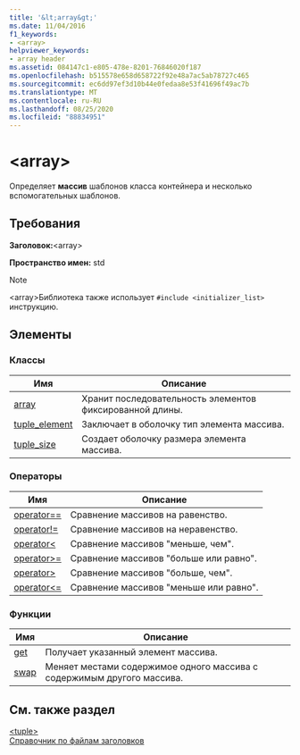 ```yaml
---
title: '&lt;array&gt;'
ms.date: 11/04/2016
f1_keywords:
- <array>
helpviewer_keywords:
- array header
ms.assetid: 084147c1-e805-478e-8201-76846020f187
ms.openlocfilehash: b515578e658d658722f92e48a7ac5ab78727c465
ms.sourcegitcommit: ec6dd97ef3d10b44e0fedaa8e53f41696f49ac7b
ms.translationtype: MT
ms.contentlocale: ru-RU
ms.lasthandoff: 08/25/2020
ms.locfileid: "88834951"
---
```

# <a name="ltarraygt"></a>&lt;array&gt;

Определяет **массив** шаблонов класса контейнера и несколько вспомогательных шаблонов.

## <a name="requirements"></a>Требования

**Заголовок:**\<array>

**Пространство имен:** std

> [!NOTE]
> \<array>Библиотека также использует `#include <initializer_list>` инструкцию.

## <a name="members"></a>Элементы

### <a name="classes"></a>Классы

|Имя|Описание|
|-|-|
|[array](../standard-library/array-class-stl.md)|Хранит последовательность элементов фиксированной длины.|
|[tuple_element](../standard-library/tuple-element-class-tuple.md)|Заключает в оболочку тип элемента массива.|
|[tuple_size](../standard-library/tuple-size-class-tuple.md)|Создает оболочку размера элемента массива.|

### <a name="operators"></a>Операторы

|Имя|Описание|
|-|-|
|[operator==](../standard-library/array-operators.md#op_eq_eq)|Сравнение массивов на равенство.|
|[operator!=](../standard-library/array-operators.md#op_neq)|Сравнение массивов на неравенство.|
|[operator\<](../standard-library/array-operators.md#op_lt)|Сравнение массивов "меньше, чем".|
|[operator>=](../standard-library/array-operators.md#op_gt_eq)|Сравнение массивов "больше или равно".|
|[operator>](../standard-library/array-operators.md#op_gt)|Сравнение массивов "больше, чем".|
|[operator<=](../standard-library/array-operators.md#op_lt_eq)|Сравнение массивов "меньше или равно".|

### <a name="functions"></a>Функции

|Имя|Описание|
|-|-|
|[get](../standard-library/array-functions.md#get)|Получает указанный элемент массива.|
|[swap](../standard-library/array-functions.md#swap)|Меняет местами содержимое одного массива с содержимым другого массива.|

## <a name="see-also"></a>См. также раздел

[\<tuple>](../standard-library/tuple.md)\
[Справочник по файлам заголовков](../standard-library/cpp-standard-library-header-files.md)
